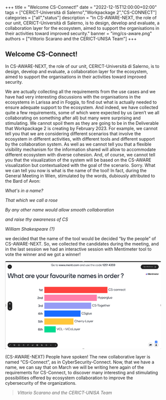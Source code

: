 +++
title = "Welcome CS-Connect!"
date = "2022-12-15T12:00:00+02:00"
tags = ["CERICT-Università di Salerno","Workpackage 2","CS-CONNECT"]
categories = ["all","status"]
description = "In CS-AWARE-NEXT, the role of our unit, CERICT-Università di Salerno, is to design, develop and evaluate, a collaboration layer for the ecosystem, aimed to support the organisations in their activities toward improved security."
banner = "img/cs-aware.png"
authors = ["Vittorio Scarano and the CERICT-UNISA Team"]
+++

## Welcome CS-Connect! 

In CS-AWARE-NEXT, the role of our unit, CERICT-Università di Salerno, is to design, develop and evaluate, a collaboration layer for the ecosystem, aimed to support the organisations in their activities toward improved security. 

We are actually collecting all the requirements from the use cases and we have had very interesting discussions with the organisations in the ecosystems in Larissa and in Foggia, to find out what is actually needed to ensure adequate support to the ecosystem. And indeed, we have collected quite a few requirements, some of which were expected by us (aren’t we all collaborating on something after all) but many were surprising and stimulating. We cannot spoil them as they are going to be in the Deliverable that Workpackage 2 is creating by February 2023. For example, we cannot tell you that we are considering different scenarios that involve the ecosystem in different activities, with different tools and different support by the collaboration system. As well as we cannot tell you that a flexible visibility mechanism for the information shared will allow to accommodate different ecosystem with diverse cohesion. And, of course, we cannot tell you that the visualization of the system will be based on the CS-AWARE visualization but contextualized with the goal of the scenario. Sorry. 
What we can tell you now is what is the name of the tool! 
In fact, during the General Meeting in Wien, stimulated by the words, dubiously attributed to  the Bard of Avon: 


_What's in a name?_

_That which we call a rose_

_By any other name would allow smooth collaboration_

_and raise thy awareness of CS_

_William Shakespeare (?)_


we decided that the name of the tool would be decided “by the people” of CS-AWARE-NEXT. So, we collected the candidates during the meeting, and in the last session we had an interactive session with Mentimeter tool to vote the winner and we got a winner! 

![Test Image](/blog/UNISA_blog_img1.png)

(CS-AWARE-NEXT) People have spoken! The new collaborative layer is named “CS-Connect”, as in CyberSecurity-Connect. Now, that we have a name, we can say that on March we will be writing here again of the requirements for CS-Connect, to discover many interesting and stimulating possibilities offered by ecosystem collaboration to improve the cybersecurity of the organizations. 

> *Vittorio Scarano and the CERICT-UNISA Team*